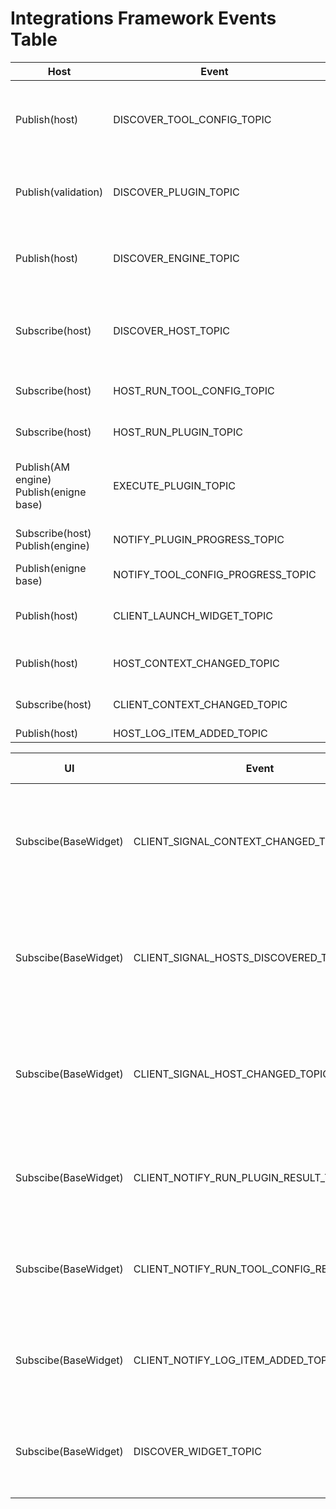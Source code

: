 # Integrations Framework Events Table
| Host                                        | Event                            | Client                                                | Event Description                                                                                                                                                               |
|---------------------------------------------|----------------------------------|-------------------------------------------------------|---------------------------------------------------------------------------------------------------------------------------------------------------------------------------------|
| Publish(host)                               | DISCOVER_TOOL_CONFIG_TOPIC        | Subscribe(*Tool config Base)                           | Any tool config should be subscribed to this event to be discovered by the host. * Tool config Base its not the client neither the host, its a separate module.                 |
| Publish(validation)                         | DISCOVER_PLUGIN_TOPIC            | Subscribe(*Plugin Base)                               | Any plugin should be subscribed to this event to be discovered by the host. * Plugin Base its not the client neither the host, its a separate module.                           |
| Publish(host)                               | DISCOVER_ENGINE_TOPIC            | Subscribe(*Engine Base)                               | Any engine should be subscribed to this event to be discovered by the host. * Engine Base its not the client neither the host, its a separate module.                           |
| Subscribe(host)                             | DISCOVER_HOST_TOPIC              | Publish(client)                                       | The client publish an event and waits for a reply in host, can't do it the other way around because host is initialized first and we can't have a list of all published events. |
| Subscribe(host)                             | HOST_RUN_TOOL_CONFIG_TOPIC        | Publish(Host connection)                              | Host connection emits this event to tell the host to run the provided tool config, on behalf of the client.                                                                     |
| Subscribe(host)                             | HOST_RUN_PLUGIN_TOPIC            | Publish(Host connection)                              | Host connection emits this event to tell the host to run the provided plugin, on behalf of the client.                                                                          |
| Publish(AM engine)<br/>Publish(enigne base) | EXECUTE_PLUGIN_TOPIC             | Subscribe(*Plugin Base)<br/>Publish(qt/ui/factory)    | Any plugin should be subscribed to this event to be executed by the engine. * Plugin Base its not the client neither the host, its a separate module.                           |
| Subscribe(host)<br/>Publish(engine)         | NOTIFY_PLUGIN_PROGRESS_TOPIC     | Publish(*Plugin Base)                                 | Plugin emits the results of running a plugin (Previously named PIPELINE_CLIENT_NOTIFICATION)                                                                                    |
| Publish(enigne base)                        | NOTIFY_TOOL_CONFIG_PROGRESS_TOPIC | Subscribe(qt/ui/factory)                              | Engine notifies client on the plugin execution progress                                                                                                                         |
| Publish(host)                               | CLIENT_LAUNCH_WIDGET_TOPIC       | Publish(Host connection)<br/>Subscribe(DCC bootstrap) | Used to raise the UI client in the DCCs.                                                                                                                                        |
| Publish(host)                               | HOST_CONTEXT_CHANGED_TOPIC       | Subscribe(Host connection)<br/>Subscribe(client)      | Event emitted every time host changes the context                                                                                                                               |
| Subscribe(host)                             | CLIENT_CONTEXT_CHANGED_TOPIC     | Publish(Host connection)                              | Context has been changed in the client side, needs to communicate this to the host.                                                                                             |
| Publish(host)                               | HOST_LOG_ITEM_ADDED_TOPIC        | Subscribe(client)                                     | New log item has been added                                                                                                                                                     |

| UI                              | Event                                     | Client          | Event Description                                                                        |
|---------------------------------|-------------------------------------------|-----------------|------------------------------------------------------------------------------------------|
| Subscibe(BaseWidget)            | CLIENT_SIGNAL_CONTEXT_CHANGED_TOPIC       | Publish(client) | Context has been changed, this is just a signal, no data is emitted, needs client_id.    |
| Subscibe(BaseWidget)            | CLIENT_SIGNAL_HOSTS_DISCOVERED_TOPIC      | Publish(client) | Hosts has been discovered, this is just a signal, no data is emitted, needs client_id.   |
| Subscibe(BaseWidget)            | CLIENT_SIGNAL_HOST_CHANGED_TOPIC          | Publish(client) | Host has been changed, this is just a signal, no data is emitted, needs client_id.       |
| Subscibe(BaseWidget)            | CLIENT_NOTIFY_RUN_PLUGIN_RESULT_TOPIC     | Publish(client) | Plugin has been executed, and this provides the result to the UI.                        |
| Subscibe(BaseWidget)            | CLIENT_NOTIFY_RUN_TOOL_CONFIG_RESULT_TOPIC | Publish(client) | Tool config has been executed, and this provides the result to the UI.                    |
| Subscibe(BaseWidget)            | CLIENT_NOTIFY_LOG_ITEM_ADDED_TOPIC        | Publish(client) | LOG item added in the host, and client send the log item to the UI                       |
| Subscibe(BaseWidget)            | DISCOVER_WIDGET_TOPIC                     | Publish(client) | Compatible widgets for the defined UI types in the client will be discovered             |






